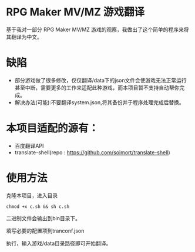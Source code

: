 # RPG Maker MV/MZ 游戏翻译

基于我对一部分 RPG Maker MV/MZ 游戏的观察，我做出了这个简单的程序来将其翻译为中文。

# 缺陷

- 部分游戏做了很多修改，仅仅翻译/data下的json文件会使游戏无法正常运行甚至中断，需要更多的工作来适配此种游戏，而本项目暂不支持自动帮你完成。
- 解决办法(可能):不要翻译system.json,将其备份并于程序处理完成后替换。

# 本项目适配的源有：

- 百度翻译API
- translate-shell(repo : https://github.com/soimort/translate-shell)


# 使用方法

克隆本项目，进入目录

<code>chmod +x c.sh && sh c.sh</code>

二进制文件会输出到bin目录下。

填写必要的配置项到tranconf.json

执行，输入游戏/data目录路径即可开始翻译。